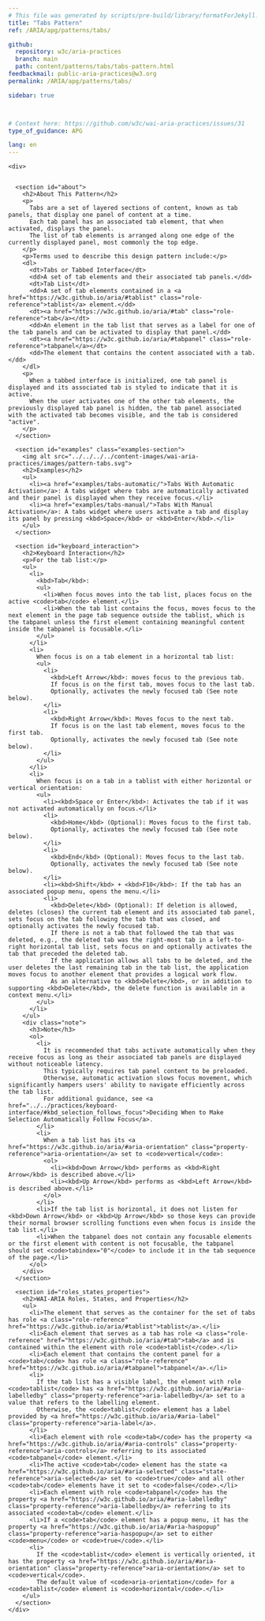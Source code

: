 ```yaml
---
# This file was generated by scripts/pre-build/library/formatForJekyll.js
title: "Tabs Pattern"
ref: /ARIA/apg/patterns/tabs/

github:
  repository: w3c/aria-practices
  branch: main
  path: content/patterns/tabs/tabs-pattern.html
feedbackmail: public-aria-practices@w3.org
permalink: /ARIA/apg/patterns/tabs/

sidebar: true



# Context here: https://github.com/w3c/wai-aria-practices/issues/31
type_of_guidance: APG

lang: en
---
```

<meta charset="UTF-8" />
<meta content="width=device-width, initial-scale=1.0" name="viewport" />
<title>Tabs Pattern</title>

<script src="../../../../content-assets/wai-aria-practices/shared/js/highlight.pack.js"></script>
<script src="../../../../content-assets/wai-aria-practices/shared/js/app.js"></script>

<script
  data-read-this-first="showImage:false"
  src="../../../../content-assets/wai-aria-practices/shared/js/read-this-first.js"
></script>


<link 
  rel="stylesheet"
  href="{{ '/content-assets/wai-aria-practices/styles.css' | relative_url }}"
>
<!-- Code highlighting styles -->
<link 
  rel="stylesheet"
  href="{{ '/content-assets/wai-aria-practices/shared/css/github.css' | relative_url }}"
>

<script>
const addBodyClass = undefined;
const enableSidebar = true;
if (addBodyClass) document.body.classList.add(addBodyClass);
if (enableSidebar) document.body.classList.add('has-sidebar');
</script>
    

<script>
    const parentPage = window.location.pathname.match(
      /\/(patterns|practices|about)\//
    )?.[1];
    if (parentPage) {
      const parentHref = 'a[href*="' + parentPage + '"]';
      document.querySelector(parentHref).classList.add('active');
    }
  </script>
<div>

    <div>
      

      <section id="about">
        <h2>About This Pattern</h2>
        <p>
          Tabs are a set of layered sections of content, known as tab panels, that display one panel of content at a time.
          Each tab panel has an associated tab element, that when activated, displays the panel.
          The list of tab elements is arranged along one edge of the currently displayed panel, most commonly the top edge.
        </p>
        <p>Terms used to describe this design pattern include:</p>
        <dl>
          <dt>Tabs or Tabbed Interface</dt>
          <dd>A set of tab elements and their associated tab panels.</dd>
          <dt>Tab List</dt>
          <dd>A set of tab elements contained in a <a href="https://w3c.github.io/aria/#tablist" class="role-reference">tablist</a> element.</dd>
          <dt><a href="https://w3c.github.io/aria/#tab" class="role-reference">tab</a></dt>
          <dd>An element in the tab list that serves as a label for one of the tab panels and can be activated to display that panel.</dd>
          <dt><a href="https://w3c.github.io/aria/#tabpanel" class="role-reference">tabpanel</a></dt>
          <dd>The element that contains the content associated with a tab.</dd>
        </dl>
        <p>
          When a tabbed interface is initialized, one tab panel is displayed and its associated tab is styled to indicate that it is active.
          When the user activates one of the other tab elements, the previously displayed tab panel is hidden, the tab panel associated with the activated tab becomes visible, and the tab is considered "active".
        </p>
      </section>

      <section id="examples" class="examples-section">
        <img alt src="../../../../content-images/wai-aria-practices/images/pattern-tabs.svg">
        <h2>Examples</h2>
        <ul>
          <li><a href="examples/tabs-automatic/">Tabs With Automatic Activation</a>: A tabs widget where tabs are automatically activated and their panel is displayed when they receive focus.</li>
          <li><a href="examples/tabs-manual/">Tabs With Manual Activation</a>: A tabs widget where users activate a tab and display its panel by pressing <kbd>Space</kbd> or <kbd>Enter</kbd>.</li>
        </ul>
      </section>

      <section id="keyboard_interaction">
        <h2>Keyboard Interaction</h2>
        <p>For the tab list:</p>
        <ul>
          <li>
            <kbd>Tab</kbd>:
            <ul>
              <li>When focus moves into the tab list, places focus on the active <code>tab</code> element.</li>
              <li>When the tab list contains the focus, moves focus to the next element in the page tab sequence outside the tablist, which is the tabpanel unless the first element containing meaningful content inside the tabpanel is focusable.</li>
            </ul>
          </li>
          <li>
            When focus is on a tab element in a horizontal tab list:
            <ul>
              <li>
                <kbd>Left Arrow</kbd>: moves focus to the previous tab.
                If focus is on the first tab, moves focus to the last tab.
                Optionally, activates the newly focused tab (See note below).
              </li>
              <li>
                <kbd>Right Arrow</kbd>: Moves focus to the next tab.
                If focus is on the last tab element, moves focus to the first tab.
                Optionally, activates the newly focused tab (See note below).
              </li>
            </ul>
          </li>
          <li>
            When focus is on a tab in a tablist with either horizontal or vertical orientation:
            <ul>
              <li><kbd>Space or Enter</kbd>: Activates the tab if it was not activated automatically on focus.</li>
              <li>
                <kbd>Home</kbd> (Optional): Moves focus to the first tab.
                Optionally, activates the newly focused tab (See note below).
              </li>
              <li>
                <kbd>End</kbd> (Optional): Moves focus to the last tab.
                Optionally, activates the newly focused tab (See note below).
              </li>
              <li><kbd>Shift</kbd> + <kbd>F10</kbd>: If the tab has an associated popup menu, opens the menu.</li>
              <li>
                <kbd>Delete</kbd> (Optional): If deletion is allowed, deletes (closes) the current tab element and its associated tab panel, sets focus on the tab following the tab that was closed, and optionally activates the newly focused tab.
                If there is not a tab that followed the tab that was deleted, e.g., the deleted tab was the right-most tab in a left-to-right horizontal tab list, sets focus on and optionally activates the tab that preceded the deleted tab.
                If the application allows all tabs to be deleted, and the user deletes the last remaining tab in the tab list, the application moves focus to another element that provides a logical work flow.
                As an alternative to <kbd>Delete</kbd>, or in addition to supporting <kbd>Delete</kbd>, the delete function is available in a context menu.</li>
            </ul>
          </li>
        </ul>
        <div class="note">
          <h3>Note</h3>
          <ol>
            <li>
              It is recommended that tabs activate automatically when they receive focus as long as their associated tab panels are displayed without noticeable latency.
              This typically requires tab panel content to be preloaded.
              Otherwise, automatic activation slows focus movement, which significantly hampers users' ability to navigate efficiently across the tab list.
              For additional guidance, see <a href="../../practices/keyboard-interface/#kbd_selection_follows_focus">Deciding When to Make Selection Automatically Follow Focus</a>.
            </li>
            <li>
              When a tab list has its <a href="https://w3c.github.io/aria/#aria-orientation" class="property-reference">aria-orientation</a> set to <code>vertical</code>:
              <ol>
                <li><kbd>Down Arrow</kbd> performs as <kbd>Right Arrow</kbd> is described above.</li>
                <li><kbd>Up Arrow</kbd> performs as <kbd>Left Arrow</kbd> is described above.</li>
              </ol>
            </li>
            <li>If the tab list is horizontal, it does not listen for <kbd>Down Arrow</kbd> or <kbd>Up Arrow</kbd> so those keys can provide their normal browser scrolling functions even when focus is inside the tab list.</li>
            <li>When the tabpanel does not contain any focusable elements or the first element with content is not focusable, the tabpanel should set <code>tabindex="0"</code> to include it in the tab sequence of the page.</li>
          </ol>
        </div>
      </section>

      <section id="roles_states_properties">
        <h2>WAI-ARIA Roles, States, and Properties</h2>
        <ul>
          <li>The element that serves as the container for the set of tabs has role <a class="role-reference" href="https://w3c.github.io/aria/#tablist">tablist</a>.</li>
          <li>Each element that serves as a tab has role <a class="role-reference" href="https://w3c.github.io/aria/#tab">tab</a> and is contained within the element with role <code>tablist</code>.</li>
          <li>Each element that contains the content panel for a <code>tab</code> has role <a class="role-reference" href="https://w3c.github.io/aria/#tabpanel">tabpanel</a>.</li>
          <li>
            If the tab list has a visible label, the element with role <code>tablist</code> has <a href="https://w3c.github.io/aria/#aria-labelledby" class="property-reference">aria-labelledby</a> set to a value that refers to the labelling element.
            Otherwise, the <code>tablist</code> element has a label provided by <a href="https://w3c.github.io/aria/#aria-label" class="property-reference">aria-label</a>.
          </li>
          <li>Each element with role <code>tab</code> has the property <a href="https://w3c.github.io/aria/#aria-controls" class="property-reference">aria-controls</a> referring to its associated <code>tabpanel</code> element.</li>
          <li>The active <code>tab</code> element has the state <a href="https://w3c.github.io/aria/#aria-selected" class="state-reference">aria-selected</a> set to <code>true</code> and all other <code>tab</code> elements have it set to <code>false</code>.</li>
          <li>Each element with role <code>tabpanel</code> has the property <a href="https://w3c.github.io/aria/#aria-labelledby" class="property-reference">aria-labelledby</a> referring to its associated <code>tab</code> element.</li>
          <li>If a <code>tab</code> element has a popup menu, it has the property <a href="https://w3c.github.io/aria/#aria-haspopup" class="property-reference">aria-haspopup</a> set to either <code>menu</code> or <code>true</code>.</li>
          <li>
            If the <code>tablist</code> element is vertically oriented, it has the property <a href="https://w3c.github.io/aria/#aria-orientation" class="property-reference">aria-orientation</a> set to <code>vertical</code>.
            The default value of <code>aria-orientation</code> for a <code>tablist</code> element is <code>horizontal</code>.</li>
        </ul>
      </section>
    </div>
  
</div>
<script
  src="{{ '/content-assets/wai-aria-practices/shared/js/skipto.js' | relative_url }}"
  data-skipto="colorTheme:aria; displayOption:popup; containerElement:div"
></script>

